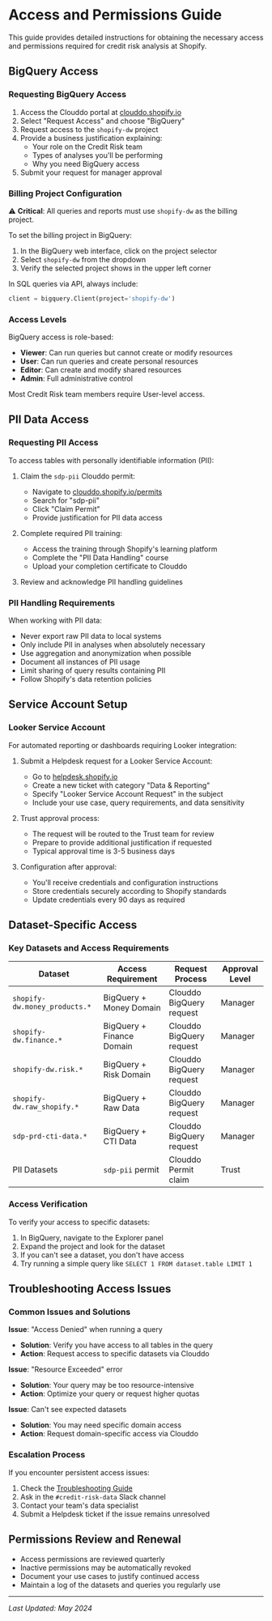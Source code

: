 # Access and Permissions Guide

This guide provides detailed instructions for obtaining the necessary access and permissions required for credit risk analysis at Shopify.

## BigQuery Access

### Requesting BigQuery Access

1. Access the Clouddo portal at [clouddo.shopify.io](https://clouddo.shopify.io)
2. Select "Request Access" and choose "BigQuery"
3. Request access to the `shopify-dw` project
4. Provide a business justification explaining:
   - Your role on the Credit Risk team
   - Types of analyses you'll be performing
   - Why you need BigQuery access
5. Submit your request for manager approval

### Billing Project Configuration

⚠️ **Critical**: All queries and reports must use `shopify-dw` as the billing project.

To set the billing project in BigQuery:
1. In the BigQuery web interface, click on the project selector
2. Select `shopify-dw` from the dropdown
3. Verify the selected project shows in the upper left corner

In SQL queries via API, always include:
```python
client = bigquery.Client(project='shopify-dw')
```

### Access Levels

BigQuery access is role-based:
- **Viewer**: Can run queries but cannot create or modify resources
- **User**: Can run queries and create personal resources
- **Editor**: Can create and modify shared resources
- **Admin**: Full administrative control

Most Credit Risk team members require User-level access.

## PII Data Access

### Requesting PII Access

To access tables with personally identifiable information (PII):

1. Claim the `sdp-pii` Clouddo permit:
   - Navigate to [clouddo.shopify.io/permits](https://clouddo.shopify.io/permits)
   - Search for "sdp-pii"
   - Click "Claim Permit"
   - Provide justification for PII data access

2. Complete required PII training:
   - Access the training through Shopify's learning platform
   - Complete the "PII Data Handling" course
   - Upload your completion certificate to Clouddo

3. Review and acknowledge PII handling guidelines

### PII Handling Requirements

When working with PII data:
- Never export raw PII data to local systems
- Only include PII in analyses when absolutely necessary
- Use aggregation and anonymization when possible
- Document all instances of PII usage
- Limit sharing of query results containing PII
- Follow Shopify's data retention policies

## Service Account Setup

### Looker Service Account

For automated reporting or dashboards requiring Looker integration:

1. Submit a Helpdesk request for a Looker Service Account:
   - Go to [helpdesk.shopify.io](https://helpdesk.shopify.io)
   - Create a new ticket with category "Data & Reporting"
   - Specify "Looker Service Account Request" in the subject
   - Include your use case, query requirements, and data sensitivity

2. Trust approval process:
   - The request will be routed to the Trust team for review
   - Prepare to provide additional justification if requested
   - Typical approval time is 3-5 business days

3. Configuration after approval:
   - You'll receive credentials and configuration instructions
   - Store credentials securely according to Shopify standards
   - Update credentials every 90 days as required

## Dataset-Specific Access

### Key Datasets and Access Requirements

| Dataset | Access Requirement | Request Process | Approval Level |
|---------|-------------------|-----------------|----------------|
| `shopify-dw.money_products.*` | BigQuery + Money Domain | Clouddo BigQuery request | Manager |
| `shopify-dw.finance.*` | BigQuery + Finance Domain | Clouddo BigQuery request | Manager |
| `shopify-dw.risk.*` | BigQuery + Risk Domain | Clouddo BigQuery request | Manager |
| `shopify-dw.raw_shopify.*` | BigQuery + Raw Data | Clouddo BigQuery request | Manager |
| `sdp-prd-cti-data.*` | BigQuery + CTI Data | Clouddo BigQuery request | Manager |
| PII Datasets | `sdp-pii` permit | Clouddo Permit claim | Trust |

### Access Verification

To verify your access to specific datasets:
1. In BigQuery, navigate to the Explorer panel
2. Expand the project and look for the dataset
3. If you can't see a dataset, you don't have access
4. Try running a simple query like `SELECT 1 FROM dataset.table LIMIT 1`

## Troubleshooting Access Issues

### Common Issues and Solutions

**Issue**: "Access Denied" when running a query
- **Solution**: Verify you have access to all tables in the query
- **Action**: Request access to specific datasets via Clouddo

**Issue**: "Resource Exceeded" error
- **Solution**: Your query may be too resource-intensive
- **Action**: Optimize your query or request higher quotas

**Issue**: Can't see expected datasets
- **Solution**: You may need specific domain access
- **Action**: Request domain-specific access via Clouddo

### Escalation Process

If you encounter persistent access issues:
1. Check the [Troubleshooting Guide](../08_Team_Resources/Troubleshooting_Guide.md)
2. Ask in the `#credit-risk-data` Slack channel
3. Contact your team's data specialist
4. Submit a Helpdesk ticket if the issue remains unresolved

## Permissions Review and Renewal

- Access permissions are reviewed quarterly
- Inactive permissions may be automatically revoked
- Document your use cases to justify continued access
- Maintain a log of the datasets and queries you regularly use

---

*Last Updated: May 2024* 